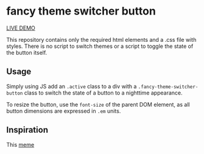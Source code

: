 # fancy theme switcher button

[LIVE DEMO](https://jsfiddle.net/patryk_ku/s2hmzp50/1/)

This repository contains only the required html elements and a .css file with styles. There is no script to switch themes or a script to toggle the state of the button itself.

## Usage

Simply using JS add an `.active` class to a div with a `.fancy-theme-switcher-button` class to switch the state of a button to a nighttime appearance.

To resize the button, use the `font-size` of the parent DOM element, as all button dimensions are expressed in `.em` units.

## Inspiration

This [meme](https://www.youtube.com/watch?v=5qHHm7ooavo)
